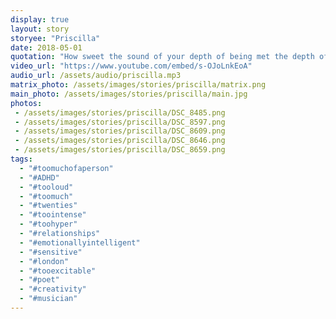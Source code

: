 ```yaml
---
display: true
layout: story
storyee: "Priscilla"
date: 2018-05-01
quotation: "How sweet the sound of your depth of being met the depth of my being"
video_url: "https://www.youtube.com/embed/s-OJoLnkEoA"
audio_url: /assets/audio/priscilla.mp3
matrix_photo: /assets/images/stories/priscilla/matrix.png
main_photo: /assets/images/stories/priscilla/main.jpg
photos: 
 - /assets/images/stories/priscilla/DSC_8485.png
 - /assets/images/stories/priscilla/DSC_8597.png
 - /assets/images/stories/priscilla/DSC_8609.png
 - /assets/images/stories/priscilla/DSC_8646.png
 - /assets/images/stories/priscilla/DSC_8659.png
tags:
  - "#toomuchofaperson"
  - "#ADHD"
  - "#tooloud"
  - "#toomuch"
  - "#twenties"
  - "#toointense"
  - "#toohyper"
  - "#relationships"
  - "#emotionallyintelligent"
  - "#sensitive"
  - "#london"
  - "#tooexcitable"
  - "#poet"
  - "#creativity" 
  - "#musician"
---
```


